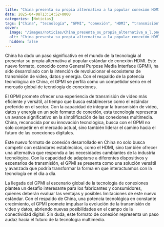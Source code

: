 ```yaml
---
title: "China presenta su propia alternativa a la popular conexión HDMI - qué ofrece el nuevo formato GPMI"
date: 2025-04-08T13:14:52+0000
categories: [Noticias]
tags: ["China", "tecnología", "GPMI", "conexión", "HDMI", "transmisión", "video."]
cover:
  image: "/images/noticias/China_presenta_su_propia_alternativa_a_l.png"
  alt: "China presenta su propia alternativa a la popular conexión HDMI - qué ofrece el nuevo formato GPMI"
  hidden: false
---
```


China ha dado un paso significativo en el mundo de la tecnología al presentar su propia alternativa al popular estándar de conexión HDMI. Este nuevo formato, conocido como General Purpose Media Interface (GPMI), ha sido desarrollado con la intención de revolucionar el ecosistema de transmisión de video, datos y energía. Con el respaldo de la potencia tecnológica de China, el GPMI se perfila como un competidor serio en el mercado global de tecnología de conexiones.

El GPMI promete ofrecer una experiencia de transmisión de video más eficiente y versátil, al tiempo que busca establecerse como el estándar preferido en el sector. Con la capacidad de integrar la transmisión de video, datos y energía en un solo formato de conexión, esta tecnología representa un avance significativo en la simplificación de las conexiones multimedia. China, reconocida por su innovación tecnológica, busca con el GPMI no solo competir en el mercado actual, sino también liderar el camino hacia el futuro de las conexiones digitales.

Este nuevo formato de conexión desarrollado en China no solo busca competir con estándares establecidos, como el HDMI, sino también ofrecer una alternativa que responda a las necesidades cambiantes de la industria tecnológica. Con la capacidad de adaptarse a diferentes dispositivos y escenarios de transmisión, el GPMI se presenta como una solución versátil y avanzada que podría transformar la forma en que interactuamos con la tecnología en el día a día.

La llegada del GPMI al escenario global de la tecnología de conexiones plantea un desafío interesante para los fabricantes y consumidores, quienes deberán evaluar las ventajas y posibles limitaciones de este nuevo estándar. Con el respaldo de China, una potencia tecnológica en constante crecimiento, el GPMI promete impulsar la evolución de la transmisión de video y datos, abriendo nuevas posibilidades en el campo de la conectividad digital. Sin duda, este formato de conexión representa un paso audaz hacia el futuro de la tecnología multimedia.

